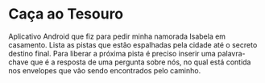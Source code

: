 # Caça ao Tesouro

Aplicativo Android que fiz para pedir minha namorada Isabela em casamento. Lista as pistas que estão espalhadas pela cidade até o secreto destino final. Para liberar a próxima pista é preciso inserir uma palavra-chave que é a resposta de uma pergunta sobre nós, no qual está contida nos envelopes que vão sendo encontrados pelo caminho.

